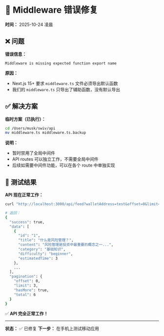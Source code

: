 # 🔧 Middleware 错误修复

**时间：** 2025-10-24 凌晨

## ❌ 问题

**错误信息：**
```
Middleware is missing expected function export name
```

**原因：**
- Next.js 15+ 要求 `middleware.ts` 文件必须导出默认函数
- 我们的 `middleware.ts` 只导出了辅助函数，没有默认导出

## ✅ 解决方案

**临时方案（已执行）：**
```bash
cd /Users/musk/swiv/api
mv middleware.ts middleware.ts.backup
```

**说明：**
- 暂时禁用了全局中间件
- API routes 可以独立工作，不需要全局中间件
- 后续如需要中间件功能，可以在各个 route 中单独实现

## 🎯 测试结果

**API 现在正常工作：**
```bash
curl "http://localhost:3000/api/feed?walletAddress=test&offset=0&limit=3"

# 返回：
{
  "success": true,
  "data": [
    {
      "id": "1",
      "title": "什么是风险管理？",
      "content": "风险管理是投资中最重要的概念之一...",
      "category": "基础知识",
      "difficulty": "beginner",
      "estimatedTime": 3
    },
    ...
  ],
  "pagination": {
    "offset": 0,
    "limit": 3,
    "hasMore": true,
    "total": 6
  }
}
```

✅ **API 完全正常工作！**

---

**状态：** ✅ 已修复
**下一步：** 在手机上测试移动应用




